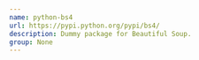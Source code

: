 ```yaml
---
name: python-bs4
url: https://pypi.python.org/pypi/bs4/
description: Dummy package for Beautiful Soup.
group: None
---
```

